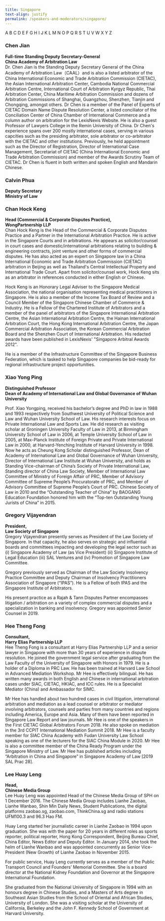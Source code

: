```yaml
---
title: Singapore
text-align: justify
permalink: /speakers-and-moderators/singapore/
---
```

A B C D E F G H I J K L M N O P Q R S T U V W X Y Z 


### Chen Jian
**Full-time Standing Deputy Secretary-General<br>
China Academy of Arbitration Law**<br>
Dr. Chen Jian is the Standing Deputy Secretary General of the China Academy of Arbitration Law（CAAL）and is also a listed arbitrator of the China International Economic and Trade Arbitration Commission (CIETAC), the Asian International Arbitration Center, Cambodia National Commercial Arbitration Centre, International Court of Arbitration Kyrgyz Republic, Thai Arbitration Center, China Maritime Arbitration Commission and dozens of Arbitration Commissions of Shanghai, Guangzhou, Shenzhen, Tianjin and Chongqing, amongst others. Dr Chen is a member of the Panel of Experts of CIETAC Domain Name Dispute Resolution Center, a listed conciliator of the Conciliation Center of China Chamber of International Commerce and a column author on arbitration for the LexisNexis Website. He is also a guest Professor of Lawyers College in the  Remin University of China. Dr Chen's experience spans over 200 mostly international cases, serving in various capcities such as the presiding arbitrator, sole arbitrator or co-arbitrator with the CIETAC and other institutions. Previously, he held appointment such as the Director of Registration, Director of International Case Management, Secretariat of CIETAC (China International Economic and Trade Arbitration Commission) and member of the Awards Scrutiny Team of CIETAC. Dr Chen is fluent in both written and spoken English and Mandarin Chinese. 

### Calvin Phua
**Deputy Secretary<br>
Ministry of Law**


### Chan Hock Keng
**Head (Commercial & Corporate Disputes Practice),<br>
WongPartnership LLP**<br>
Chan Hock Keng is the Head of the Commercial & Corporate Disputes Practice and a Partner in the International Arbitration Practice. He is active in the Singapore Courts and in arbitrations. He appears as solicitor/counsel in court cases and domestic/international arbitrations relating to building & engineering contracts, joint venture and other forms of commercial disputes. He has also acted as an expert on Singapore law in a China International Economic and Trade Arbitration Commission (CIETAC) arbitration in Beijing as well as Thailand's Central Intellectual Property and International Trade Court. Apart from solicitor/counsel work, Hock Keng sits as an arbitrator in references conducted in either English or Chinese. 

Hock Keng is an Honorary Legal Adviser to the Singapore Medical Association, the national organisation representing medical practitioners in Singapore. He is also a member of the Income Tax Board of Review and a Council Member of the Singapore Chinese Chamber of Commerce & Industry. 
He is a Fellow of the Chartered Institute of Arbitrators and a member of the panel of arbitrators of the Singapore International Arbitration Centre, the Asian International Arbitration Centre, the Hainan International Arbitration Court, the Hong Kong International Arbitration Centre, the Japan Commercial Arbitration Association, the Korean Commercial Arbitration Board and the Shenzhen Court of International Arbitration. His redacted awards have been published in LexisNexis' "Singapore Arbitral Awards 2012". 

He is a member of the Infrastructure Committee of the Singapore Business Federation, which is tasked to help Singapore companies be bid-ready for regional infrastructure project opportunities.


### Xiao Yong Ping
**Distinguished Professor<br>
Dean of Academy of International Law and Global Governance of Wuhan University**<br>

Prof. Xiao Yongping, received his bachelor’s degree and PhD in law in 1988 and 1993 respectively from Southwest University of Political Science and Law and Wuhan University School of Law. His research interests focus on Private International Law and Sports Law. He did research as visiting scholar at Groningen University Faculty of Law in 2013, at Birmingham University School of Law in 2006, at Temple University School of Law in 2005, at Max-Planck Institute of Foreign Private and Private International Law in 2000, at Harvard-Yenching Institute of Harvard University in 1998. Now he acts as Cheung Kong Scholar distinguished Professor, Dean of Academy of International Law and Global Governance of Wuhan University, Director of International Law Institute at Wuhan University, and holds as Standing Vice-chairman of China’s Society of Private International Law, Standing director of China Law Society, Member of International Law Committee of Ministry of Foreign Affair of PRC, Member of Advisory Committee of Supreme People’s Procuratorate of PRC, and Member of Advisory Committee of Supreme People’s Court of PRC. Chinese Society of Law in 2010 and the “Outstanding Teacher of China” by BAOGANG Education Foundation honored him with the “Top-ten Outstanding Young Jurists of China” in 2015.


### Gregory Vijayendran
**President,<br>
Law Society of Singapore**<br>
Gregory Vijayendran presently serves as President of the Law Society of Singapore. In that capacity, he also serves on strategic and influential boards and committees impacting and developing the legal sector such as (i) Singapore Academy of Law (as Vice President) (ii) Singapore Institute of Legal Education (iii) SAL Ventures and (iv) Promotion of Singapore Law Committee. 

Gregory previously served as Chairman of the Law Society Insolvency Practice Committee and Deputy Chairman of Insolvency Practitioners Association of Singapore (“IPAS”). He is a Fellow of both IPAS and the Singapore Institute of Arbitrators.

His present practice as a Rajah & Tann Disputes Partner encompasses litigation / arbitration on a variety of complex commercial disputes and a specialization in banking and insolvency. Gregory was appointed Senior Counsel in 2019.


### Hee Theng Fong
**Consultant,<br>
Harry Elias Partnership LLP**<br>
Hee Theng Fong is a consultant at Harry Elias Partnership LLP and a senior lawyer in Singapore with more than 30 years of experience in dispute resolution. He joined the government legal service after graduating from the Law Faculty of the University of Singapore with Honors in 1979. He is a holder of a Diploma in PRC Law. He has been trained at Harvard Law School in Advanced Mediation Workshop.
Mr Hee is effectively bilingual. He has written many awards in both English and Chinese in international arbitration cases under SIAC, CIETAC, HKIAC, and ICC rules. He is a Specialist Mediator (China) and Ambassador for SIMC.

Mr Hee has handled about two hundred cases in civil litigation, international arbitration and mediation as a lead counsel or arbitrator or mediator involving arbitrators, counsels and parties from many countries and regions including America, Europe and Asia. Many of them have been reported in Singapore Law Report and law journals.
Mr Hee is one of the speakers in the First CIETAC Global Arbitrators Forum 2018. He also spoke on mediation in the 3rd CCPIT International Mediation Summit 2018. Mr Hee is a faculty member for SIAC China Academy with Fudan University Law School speaking as one of the lecturers for the SIAC China Module in 2020. Mr Hee is also a committee member of the China Ready Program under the Singapore Ministry of Law. Mr Hee has published articles including “Arbitration in China and Singapore” in Singapore Academy of Law [2019 SAL Prac 28].


### Lee Huay Leng
**Head,<br>
Chinese Media Group**<br>
Lee Huay Leng was appointed Head of the Chinese Media Group of SPH on 1 December 2016. The Chinese Media Group includes Lianhe Zaobao, Lianhe Wanbao, Shin Min Daily News, Student Publications, the digital platforms zaobao.sg, zaobao.com, ThinkChina.sg and radio stations UFM100.3 and 96.3 Hao FM.

Huay Leng started her journalistic career in Lianhe Zaobao in 1994 upon graduation. She was with the paper for 20 years in different roles as sports reporter, political reporter, Hong Kong Correspondent, Beijing Bureau Chief, China Editor, News Editor and Deputy Editor. In January 2014, she took the helm of Lianhe Wanbao and was appointed concurrently as Senior Vice-President (New Growth) of Lianhe Zaobao in November 2015.

For public service, Huay Leng currently serves as a member of the Public Transport Council and Founders’ Memorial Committee. She is a board director at the National Kidney Foundation and Governor at the Singapore International Foundation.

She graduated from the National University of Singapore in 1994 with an honours degree in Chinese Studies, and a Masters of Arts degree in Southeast Asian Studies from the School of Oriental and African Studies, University of London. She was a visiting scholar at the University of California, Berkeley and the John F. Kennedy School of Government at Harvard University.

